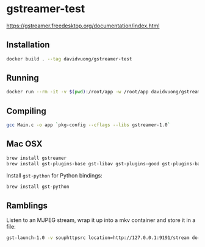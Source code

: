 # gstreamer-test

https://gstreamer.freedesktop.org/documentation/index.html

## Installation

```bash
docker build . --tag davidvuong/gstreamer-test
```

## Running

```bash
docker run --rm -it -v $(pwd):/root/app -w /root/app davidvuong/gstreamer-test bash
```

## Compiling

```bash
gcc Main.c -o app `pkg-config --cflags --libs gstreamer-1.0`
```

## Mac OSX

```bash
brew install gstreamer
brew install gst-plugins-base gst-libav gst-plugins-good gst-plugins-bad gst-plugins-ugly gst-rtsp-server
```

Install `gst-python` for Python bindings:

```bash
brew install gst-python
```

## Ramblings

Listen to an MJPEG stream, wrap it up into a mkv container and store it in a file:

```bash
gst-launch-1.0 -v souphttpsrc location=http://127.0.0.1:9191/stream do-timestamp=true ! multipartdemux ! image/jpeg,width=640,height=480 ! matroskamux ! filesink location=mjpeg.mkv
```
